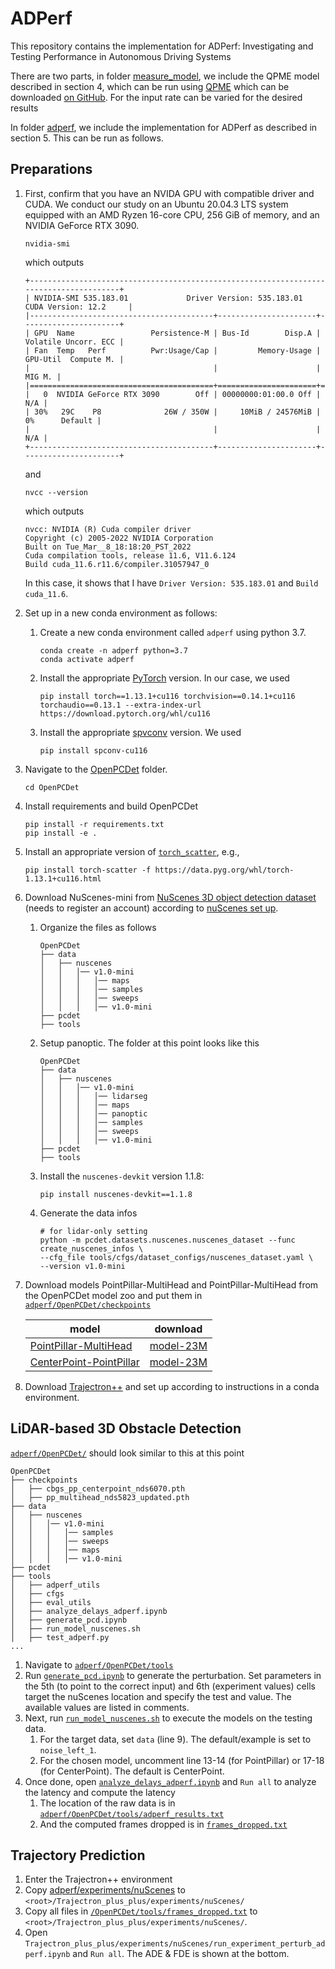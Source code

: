 # ADPerf

This repository contains the implementation for ADPerf: Investigating and Testing Performance in Autonomous Driving Systems

There are two parts, in folder [measure_model](measure_modelopen), we include the QPME model described in section 4, which can be run using [QPME](https://github.com/DescartesResearch/QPME) which can be downloaded [on GitHub](https://github.com/DescartesResearch/QPME). For the input rate can be varied for the desired results

In folder [adperf](adperf), we include the implementation for ADPerf as described in section 5. This can be run as follows.

## Preparations

1. First, confirm that you have an NVIDA GPU with compatible driver and CUDA. We conduct our study on an Ubuntu 20.04.3 LTS system equipped with an AMD Ryzen 16-core CPU, 256 GiB of memory, and an NVIDIA GeForce RTX 3090. 
    ```
    nvidia-smi
    ```
    which outputs
    ```
    +---------------------------------------------------------------------------------------+
    | NVIDIA-SMI 535.183.01             Driver Version: 535.183.01   CUDA Version: 12.2     |
    |-----------------------------------------+----------------------+----------------------+
    | GPU  Name                 Persistence-M | Bus-Id        Disp.A | Volatile Uncorr. ECC |
    | Fan  Temp   Perf          Pwr:Usage/Cap |         Memory-Usage | GPU-Util  Compute M. |
    |                                         |                      |               MIG M. |
    |=========================================+======================+======================|
    |   0  NVIDIA GeForce RTX 3090        Off | 00000000:01:00.0 Off |                  N/A |
    | 30%   29C    P8              26W / 350W |     10MiB / 24576MiB |      0%      Default |
    |                                         |                      |                  N/A |
    +-----------------------------------------+----------------------+----------------------+
    ```
    and
    ```
    nvcc --version
    ```
    which outputs
    ```
    nvcc: NVIDIA (R) Cuda compiler driver
    Copyright (c) 2005-2022 NVIDIA Corporation
    Built on Tue_Mar__8_18:18:20_PST_2022
    Cuda compilation tools, release 11.6, V11.6.124
    Build cuda_11.6.r11.6/compiler.31057947_0
    ```
    In this case, it shows that I have `Driver Version: 535.183.01` and `Build cuda_11.6`.

2. Set up in a new conda environment as follows:  
    1. Create a new conda environment called `adperf` using python 3.7.
        ```
        conda create -n adperf python=3.7
        conda activate adperf
        ```
    2. Install the appropriate [PyTorch](https://pytorch.org/) version. In our case, we used
        ```
        pip install torch==1.13.1+cu116 torchvision==0.14.1+cu116 torchaudio==0.13.1 --extra-index-url https://download.pytorch.org/whl/cu116
        ```
    3. Install the appropriate [spvconv](https://github.com/traveller59/spconv) version. We used
        ```
        pip install spconv-cu116
        ```

3. Navigate to the [OpenPCDet](adperf/OpenPCDET) folder.
    ```
    cd OpenPCDet
    ```

5. Install requirements and build OpenPCDet
    ```
    pip install -r requirements.txt
    pip install -e .
    ```

6. Install an appropriate version of [`torch_scatter`](https://pypi.org/project/torch-scatter/), e.g.,
    ```
    pip install torch-scatter -f https://data.pyg.org/whl/torch-1.13.1+cu116.html
    ```

6. Download NuScenes-mini from [NuScenes 3D object detection dataset](https://www.nuscenes.org/download) (needs to register an account) according to [nuScenes set up](https://github.com/open-mmlab/OpenPCDet/blob/master/docs/GETTING_STARTED.md).
    1. Organize the files as follows
        ```
        OpenPCDet
        ├── data
        │   ├── nuscenes
        │   │   │── v1.0-mini
        │   │   │   │── maps
        │   │   │   │── samples
        │   │   │   │── sweeps
        │   │   │   │── v1.0-mini  
        ├── pcdet
        ├── tools
        ```
    2. Setup panoptic. The folder at this point looks like this
        ```
        OpenPCDet
        ├── data
        │   ├── nuscenes
        │   │   │── v1.0-mini
        │   │   │   │── lidarseg
        │   │   │   │── maps
        │   │   │   │── panoptic
        │   │   │   │── samples
        │   │   │   │── sweeps
        │   │   │   │── v1.0-mini  
        ├── pcdet
        ├── tools
        ```
    2. Install the `nuscenes-devkit` version 1.1.8:
        ```
        pip install nuscenes-devkit==1.1.8
        ```
    3. Generate the data infos
        ```
        # for lidar-only setting
        python -m pcdet.datasets.nuscenes.nuscenes_dataset --func create_nuscenes_infos \
        --cfg_file tools/cfgs/dataset_configs/nuscenes_dataset.yaml \
        --version v1.0-mini
        ```


7. Download models PointPillar-MultiHead and PointPillar-MultiHead from the OpenPCDet model zoo and put them in [`adperf/OpenPCDet/checkpoints`](adperf/OpenPCDet/checkpoints)

    |              model                                                                         |                                              download                                              | 
    |----------------------------------------------------------------------------------------------------|:--------------------------------------------------------------------------------------------------:|
    | [PointPillar-MultiHead](adperf/tools/cfgs/nuscenes_models/cbgs_pp_multihead.yaml)                         |  [model-23M](https://drive.google.com/file/d/1p-501mTWsq0G9RzroTWSXreIMyTUUpBM/view?usp=sharing)   | 
    | [CenterPoint-PointPillar](adperf/tools/cfgs/nuscenes_models/cbgs_dyn_pp_centerpoint.yaml)                 |  [model-23M](https://drive.google.com/file/d/1UvGm6mROMyJzeSRu7OD1leU_YWoAZG7v/view?usp=sharing)   |

2. Download [Trajectron++](https://github.com/StanfordASL/Trajectron-plus-plus) and set up according to instructions in a conda environment.

## LiDAR-based 3D Obstacle Detection

[`adperf/OpenPCDet/`](adperf/OpenPCDet/) should look similar to this at this point
```
OpenPCDet
├── checkpoints
│   ├── cbgs_pp_centerpoint_nds6070.pth
│   ├── pp_multihead_nds5823_updated.pth
├── data
│   ├── nuscenes
│   │   │── v1.0-mini
│   │   │   │── samples
│   │   │   │── sweeps
│   │   │   │── maps
│   │   │   │── v1.0-mini  
├── pcdet
├── tools
│   ├── adperf_utils
│   ├── cfgs
│   ├── eval_utils
│   ├── analyze_delays_adperf.ipynb
│   ├── generate_pcd.ipynb
│   ├── run_model_nuscenes.sh
│   ├── test_adperf.py
...
```
1. Navigate to [`adperf/OpenPCDet/tools`](adperf/OpenPCDet/tools)
3. Run [`generate_pcd.ipynb`](adperf/OpenPCDet/tools/generate_pcd.ipynb) to generate the perturbation. Set parameters in the 5th (to point to the correct input) and 6th (experiment values) cells target the nuScenes location and specify the test and value. The available values are listed in comments.
4. Next, run [`run_model_nuscenes.sh`](adperf/OpenPCDet/tools/run_model_nuscenes.sh) to execute the models on the testing data.
    1. For the target data, set `data` (line 9). The default/example is set to `noise_left_1`.
    2. For the chosen model, uncomment line 13-14 (for PointPillar) or 17-18 (for CenterPoint). The default is CenterPoint.
5. Once done, open [`analyze_delays_adperf.ipynb`](adperf/OpenPCDet/tools/analyze_delays_adperf.ipynb) and `Run all` to analyze the latency and compute the latency
    1. The location of the raw data is in [`adperf/OpenPCDet/tools/adperf_results.txt`](adperf/OpenPCDet/tools/adperf_results.txt) 
    2. And the computed frames dropped is in [`frames_dropped.txt`](adperf/trajectron_input/frames_dropped.txt)


## Trajectory Prediction

1. Enter the Trajectron++ environment
2. Copy [adperf/experiments/nuScenes](adperf/experiments/nuScenes) to `<root>/Trajectron_plus_plus/experiments/nuScenes/`
3. Copy all files in [`/OpenPCDet/tools/frames_dropped.txt`](adperf/trajectron_input/) to `<root>/Trajectron_plus_plus/experiments/nuScenes/`.
4.  Open `Trajectron_plus_plus/experiments/nuScenes/run_experiment_perturb_adperf.ipynb` and `Run all`. The ADE & FDE is shown at the bottom.